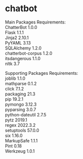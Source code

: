 # chatbot
<p class="has-line-data" data-line-start="0" data-line-end="9">Main Packages Requirements:<br>
ChatterBot  1.0.0<br>
Flask   1.1.1<br>
Jinja2  2.10.1<br>
PyYAML  3.13<br>
SQLAlchemy  1.2.0<br>
chatterbot-corpus   1.2.0<br>
itsdangerous    1.1.0<br>
nltk    3.7</p>
<p class="has-line-data" data-line-start="10" data-line-end="26">Supporting Packages Requirements:<br>
joblib  1.1.0<br>
mathparse   0.1.2<br>
click   7.1.2<br>
packaging   21.3<br>
pip 19.2.1<br>
pymongo 3.12.3<br>
pyparsing   3.0.7<br>
python-dateutil 2.7.5<br>
pytz    2019.1<br>
regex   2022.3.2<br>
setuptools  57.0.0<br>
six 1.16.0<br>
MarkupSafe  1.1.1<br>
Pint    0.18<br>
Werkzeug    1.0.1</p>
